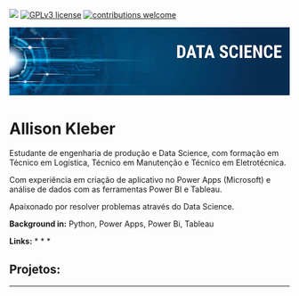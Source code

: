 [![](https://img.shields.io/badge/python-3.7+-blue.svg)](https://www.python.org/downloads/release/python-365/) [![GPLv3 license](https://img.shields.io/badge/License-GPLv3-blue.svg)](http://perso.crans.org/besson/LICENSE.html) [![contributions welcome](https://img.shields.io/badge/contributions-welcome-brightgreen.svg?style=flat)](https://github.com/carlosfab/data_science/issues)

<p align="center">
  <img src="banner.png" >
</p>

# Allison Kleber

Estudante de engenharia de produção e Data Science, com formação em Técnico em Logística, Técnico em Manutenção e Técnico em Eletrotécnica.

Com experiência em criação de aplicativo no Power Apps (Microsoft) e análise de dados com as ferramentas Power BI e Tableau.

Apaixonado por resolver problemas através do Data Science.  

**Background in:** Python, Power Apps, Power Bi, Tableau

**Links:**
* 
* 
* 


## Projetos:


---

